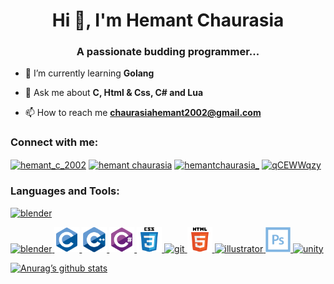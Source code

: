 <h1 align="center">Hi 👋, I'm Hemant Chaurasia</h1>
<h3 align="center">A passionate budding programmer...</h3>

- 🌱 I’m currently learning **Golang** 

- 💬 Ask me about **C, Html & Css, C# and Lua**

- 📫 How to reach me **chaurasiahemant2002@gmail.com**

<h3 align="left">Connect with me:</h3>
<p align="left">
<a href="https://twitter.com/hemant_c_2002" target="blank"><img align="center" src="https://raw.githubusercontent.com/rahuldkjain/github-profile-readme-generator/master/src/images/icons/Social/twitter.svg" alt="hemant_c_2002" height="30" width="40" /></a>
<a href="https://linkedin.com/in/hemant chaurasia" target="blank"><img align="center" src="https://raw.githubusercontent.com/rahuldkjain/github-profile-readme-generator/master/src/images/icons/Social/linked-in-alt.svg" alt="hemant chaurasia" height="30" width="40" /></a>
<a href="https://instagram.com/hemantchaurasia_" target="blank"><img align="center" src="https://raw.githubusercontent.com/rahuldkjain/github-profile-readme-generator/master/src/images/icons/Social/instagram.svg" alt="hemantchaurasia_" height="30" width="40" /></a>
<a href="https://discord.gg/qCEWWqzy" target="blank"><img align="center" src="https://raw.githubusercontent.com/rahuldkjain/github-profile-readme-generator/master/src/images/icons/Social/discord.svg" alt="qCEWWqzy" height="30" width="40" /></a>
</p>

<h3 align="left">Languages and Tools:</h3>
<a href="https://go.dev/" target="_blank" rel="noreferrer"> <img src="https://go.dev/images/go-logo-white.svg" alt="blender" width="40" height="40"/> </a> </a> <p align="left"> <a href="https://www.blender.org/" target="_blank" rel="noreferrer"> <img src="https://download.blender.org/branding/community/blender_community_badge_white.svg" alt="blender" width="40" height="40"/> </a> <a href="https://www.cprogramming.com/" target="_blank" rel="noreferrer"> <img src="https://raw.githubusercontent.com/devicons/devicon/master/icons/c/c-original.svg" alt="c" width="40" height="40"/> </a> <a href="https://www.w3schools.com/cpp/" target="_blank" rel="noreferrer"> <img src="https://raw.githubusercontent.com/devicons/devicon/master/icons/cplusplus/cplusplus-original.svg" alt="cplusplus" width="40" height="40"/> </a> <a href="https://www.w3schools.com/cs/" target="_blank" rel="noreferrer"> <img src="https://raw.githubusercontent.com/devicons/devicon/master/icons/csharp/csharp-original.svg" alt="csharp" width="40" height="40"/> </a> <a href="https://www.w3schools.com/css/" target="_blank" rel="noreferrer"> <img src="https://raw.githubusercontent.com/devicons/devicon/master/icons/css3/css3-original-wordmark.svg" alt="css3" width="40" height="40"/> </a> <a href="https://git-scm.com/" target="_blank" rel="noreferrer"> <img src="https://www.vectorlogo.zone/logos/git-scm/git-scm-icon.svg" alt="git" width="40" height="40"/> </a> <a href="https://www.w3.org/html/" target="_blank" rel="noreferrer"> <img src="https://raw.githubusercontent.com/devicons/devicon/master/icons/html5/html5-original-wordmark.svg" alt="html5" width="40" height="40"/> </a> <a href="https://www.adobe.com/in/products/illustrator.html" target="_blank" rel="noreferrer"> <img src="https://www.vectorlogo.zone/logos/adobe_illustrator/adobe_illustrator-icon.svg" alt="illustrator" width="40" height="40"/> </a> <a href="https://www.photoshop.com/en" target="_blank" rel="noreferrer"> <img src="https://raw.githubusercontent.com/devicons/devicon/master/icons/photoshop/photoshop-line.svg" alt="photoshop" width="40" height="40"/> </a> <a href="https://unity.com/" target="_blank" rel="noreferrer"> <img src="https://www.vectorlogo.zone/logos/unity3d/unity3d-icon.svg" alt="unity" width="40" height="40"/> </a> </p>

[![Anurag’s github stats](https://github-readme-stats.vercel.app/api?username=hemantchaurasia2002&theme=cobalt)](https://github.com/hemantchaurasia2002)

